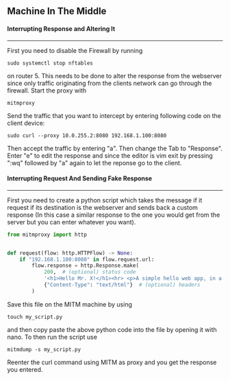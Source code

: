 ## Machine In The Middle
#### Interrupting Response and Altering It
---
First you need to disable the Firewall by running
```console
sudo systemctl stop nftables
```
on router 5. This needs to be done to alter the response from the webserver since only traffic originating from the clients network can go through the firewall.
Start the proxy with 
```console
mitmproxy
```
Send the traffic that you want to intercept by entering following code on the client device:
```console
sudo curl --proxy 10.0.255.2:8080 192.168.1.100:8080
```
Then accept the traffic by entering "a". Then change the Tab to "Response". Enter "e" to edit the response and since the editor is vim exit by pressing ":wq" followed by "a" again to let the reponse go to the client.

#### Interrupting Request And Sending Fake Response
---
First you need to create a python script which takes the message if it request if its destination is the webserver and sends back a custom response (In this case a similar response to the one you would get from the server but you can enter whatever you want).

```python
from mitmproxy import http


def request(flow: http.HTTPFlow) -> None:
    if "192.168.1.100:8080" in flow.request.url:
        flow.response = http.Response.make(
            200,  # (optional) status code
            '<h1>Hello Mr. X!</h1><hr> <p>A simple hello web app, in a docker image, using debian, python and flask!</p><p>Hostname: python-flask-hello</p><p>Requests: 18<br \></p><p>Network Interface: eth0<br \>--> IP Address: 192.168.1.100<br \>--> Netmask: 255.255.255.0<br \></p>',  # (optional) content
            {"Content-Type": "text/html"}  # (optional) headers
        )
```
Save this file on the MITM machine by using 
```console
touch my_script.py
```
and then copy paste the above python code into the file by opening it with nano.
To then run the script use
```console
mitmdump -s my_script.py
```
Reenter the curl command using MITM as proxy and you get the response you entered.